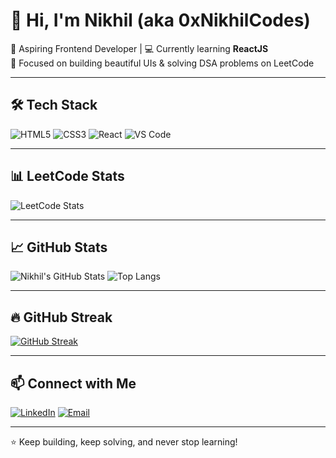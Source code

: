# 👋 Hi, I'm Nikhil (aka 0xNikhilCodes)

🚀 Aspiring Frontend Developer | 💻 Currently learning **ReactJS**  
🎯 Focused on building beautiful UIs & solving DSA problems on LeetCode

---

## 🛠️ Tech Stack

![HTML5](https://img.shields.io/badge/HTML5-E34F26?style=flat&logo=html5&logoColor=white)
![CSS3](https://img.shields.io/badge/CSS3-1572B6?style=flat&logo=css3&logoColor=white)
![React](https://img.shields.io/badge/React-20232A?style=flat&logo=react&logoColor=61DAFB)
![VS Code](https://img.shields.io/badge/VSCode-007ACC?style=flat&logo=visual-studio-code&logoColor=white)

---

## 📊 LeetCode Stats

![LeetCode Stats](https://leetcard.jacoblin.cool/0xNikhilCodes?theme=dark&font=baloo&ext=contest)

---

## 📈 GitHub Stats

![Nikhil's GitHub Stats](https://github-readme-stats.vercel.app/api?username=0xNikhilCodes&show_icons=true&theme=tokyonight)
![Top Langs](https://github-readme-stats.vercel.app/api/top-langs/?username=0xNikhilCodes&layout=compact&theme=tokyonight)

---

## 🔥 GitHub Streak

[![GitHub Streak](https://streak-stats.demolab.com?user=0xNikhilCodes&theme=tokyonight)](https://git.io/streak-stats)

---

## 📫 Connect with Me

[![LinkedIn](https://img.shields.io/badge/-LinkedIn-blue?style=flat&logo=linkedin&logoColor=white)](https://linkedin.com/in/YOUR-LINKEDIN)
[![Email](https://img.shields.io/badge/-Email-red?style=flat&logo=gmail&logoColor=white)](mailto:your.email@example.com)

---

⭐️ Keep building, keep solving, and never stop learning!



<!--
**0xNikhilCodes/0xNikhilCodes** is a ✨ _special_ ✨ repository because its `README.md` (this file) appears on your GitHub profile.

Here are some ideas to get you started:

- 🔭 I’m currently working on ...
- 🌱 I’m currently learning ...
- 👯 I’m looking to collaborate on ...
- 🤔 I’m looking for help with ...
- 💬 Ask me about ...
- 📫 How to reach me: ...
- 😄 Pronouns: ...
- ⚡ Fun fact: ...
-->
